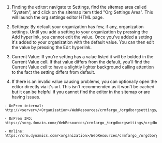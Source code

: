 1. Finding the editor: navigate to Settings, find the sitemap area called "System", and click on the sitemap item titled "Org Settings Area".  This will launch the org settings editor HTML page.  

2. Settings: By default your organization has few, if any, organization settings.  Until you add a setting to your organization by pressing the Add hyperlink, you cannot edit the value.  Once you've added a setting it's added to your organization with the default value.  You can then edit the value by pressing the Edit hyperlink.  

3. Current Value: If you're setting has a value listed it will be bolded in the Current Value cell.  If that value differs from the default, you'll find the Current Value cell to have a slightly lighter background calling attention to the fact the setting differs from default.  

4. If there is an invalid value causing problems, you can optionally open the editor directly via it's url. This isn't recommended as it won't be cached but it can be helpful if you cannot find the editor in the sitemap or are having issues. 
```
- OnPrem internal: http://<server>/<Organization>/WebResources/crmfargo_/orgdborgsettings/orgdborgsettings.html

- OnPrem IFD: https://<org.domain.com>/WebResources/crmfargo_/orgdborgsettings/orgdborgsettings.html

- Online: https://crm.dynamics.com/<organization>/WebResources/crmfargo_/orgdborgsettings/orgdborgsettings.html
```
